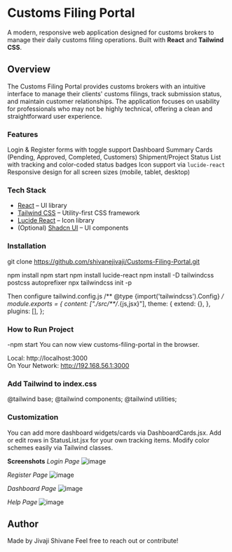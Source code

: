 # Customs Filing Portal

A modern, responsive web application designed for customs brokers to manage their daily customs filing operations. Built with **React** and **Tailwind CSS**.

## Overview

The Customs Filing Portal provides customs brokers with an intuitive interface to manage their clients' customs filings, track submission status, and maintain customer relationships. The application focuses on usability for professionals who may not be highly technical, offering a clean and straightforward user experience.

### Features

Login & Register forms with toggle support
Dashboard Summary Cards (Pending, Approved, Completed, Customers)
Shipment/Project Status List with tracking and color-coded status badges
Icon support via `lucide-react`
Responsive design for all screen sizes (mobile, tablet, desktop)

### Tech Stack

- [React](https://reactjs.org/) – UI library
- [Tailwind CSS](https://tailwindcss.com/) – Utility-first CSS framework
- [Lucide React](https://lucide.dev/) – Icon library
- (Optional) [Shadcn UI](https://ui.shadcn.com/) – UI components

### Installation

git clone https://github.com/shivanejivaji/Customs-Filing-Portal.git

npm install
npm start
npm install lucide-react
npm install -D tailwindcss postcss autoprefixer
npx tailwindcss init -p

Then configure tailwind.config.js
/** @type {import('tailwindcss').Config} */
module.exports = {
  content: ["./src/**/*.{js,jsx}"],
  theme: {
    extend: {},
  },
  plugins: [],
};

### How to Run Project
-npm start
You can now view customs-filing-portal in the browser.      

  Local:            http://localhost:3000        
  On Your Network:  http://192.168.56.1:3000 

### Add Tailwind to index.css
@tailwind base;
@tailwind components;
@tailwind utilities;

### Customization

You can add more dashboard widgets/cards via DashboardCards.jsx.
Add or edit rows in StatusList.jsx for your own tracking items.
Modify color schemes easily via Tailwind classes.

**Screenshots**
*Login Page*
![image](https://github.com/user-attachments/assets/63b715a5-c40d-41b8-aad2-56e1d24da04a)

*Register Page*
![image](https://github.com/user-attachments/assets/fbf5c806-97cf-443b-a50b-eaea7cbaf764)

*Dashboard Page*
![image](https://github.com/user-attachments/assets/7c443175-ed46-408e-960b-8eba023deef4)

*Help Page*
![image](https://github.com/user-attachments/assets/3bc0f390-0443-4d78-ac5d-a0437d75abff)

## Author
Made by Jivaji Shivane
Feel free to reach out or contribute!
